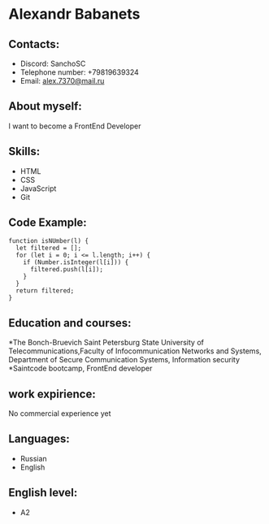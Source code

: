 # **Alexandr Babanets** #

## Contacts: ##

* Discord: SanchoSC
* Telephone number: +79819639324
* Email: alex.7370@mail.ru

## About myself: ##

I want to become a FrontEnd Developer

## Skills: ##

* HTML
* CSS
* JavaScript
* Git

## Code Example: ##
```
function isNUmber(l) {
  let filtered = [];
  for (let i = 0; i <= l.length; i++) {
    if (Number.isInteger(l[i])) {
      filtered.push(l[i]);
    }
  }
  return filtered;
}
```

## Education and courses: ##

*The Bonch-Bruevich Saint Petersburg State University of Telecommunications,Faculty of Infocommunication Networks and Systems, Department of Secure Communication Systems, Information security
*Saintcode bootcamp, FrontEnd developer

## work expirience: ##

No commercial experience yet

## Languages: ##

* Russian
* English

## English level: ##

* A2
